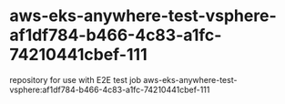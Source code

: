 # aws-eks-anywhere-test-vsphere-af1df784-b466-4c83-a1fc-74210441cbef-111
repository for use with E2E test job aws-eks-anywhere-test-vsphere:af1df784-b466-4c83-a1fc-74210441cbef-111

